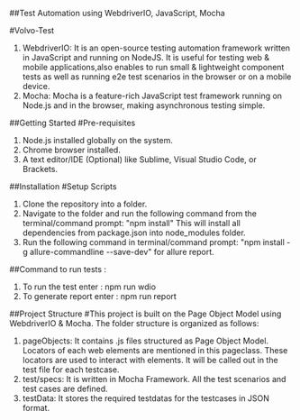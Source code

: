 ##Test Automation using WebdriverIO, JavaScript, Mocha

#Volvo-Test
1.	WebdriverIO: It is an open-source testing automation framework written in JavaScript and running on NodeJS. It is useful for testing web & mobile applications,also enables to run small & lightweight component tests as well as running e2e test scenarios in the browser or on a mobile device. 
2.	Mocha: Mocha is a feature-rich JavaScript test framework running on Node.js and in the browser, making asynchronous testing simple.

##Getting Started
#Pre-requisites
1.	Node.js installed globally on the system.
2.	Chrome browser installed.
3.	A text editor/IDE (Optional) like Sublime, Visual Studio Code, or Brackets.

##Installation
#Setup Scripts
1.	Clone the repository into a folder.
2.	Navigate to the folder and run the following command from the terminal/command prompt: "npm install"
This will install all dependencies from package.json into node_modules folder.
3.  Run the following command in terminal/command prompt: "npm install -g allure-commandline --save-dev" for allure report. 

##Command to run tests :
1. To run the test enter : npm run wdio
2. To generate report enter : npm run report


##Project Structure
#This project is built on the Page Object Model using WebdriverIO & Mocha. The folder structure is organized as follows:

1. pageObjects: It contains .js files structured as Page Object Model. Locators of each web elements are mentioned in this pageclass. These locators are used to interact with elements. It will be called out in the test file for each testcase.
2. test/specs: It is written in Mocha Framework. All the test scenarios and test cases are defined.
3. testData:  It stores the required testdatas for the testcases in JSON format.
